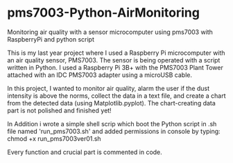 # pms7003-Python-AirMonitoring
Monitoring air quality with a sensor microcomputer using pms7003 with RaspberryPi and python script

This is my last year project where I used a Raspberry Pi microcomputer with an air quality sensor, PMS7003. The sensor is being operated with a script written in Python. I used a Raspberry Pi 3B+ with the PMS7003 Plant Tower attached with an IDC PMS7003 adapter using a microUSB cable.

In this project, I wanted to monitor air quality, alarm the user if the dust intensity is above the norms, collect the data in a text file, and create a chart from the detected data (using Matplotlib.pyplot). The chart-creating data part is not polished and finished yet!

In Addition i wrote a simple shell scrip which boot the Python script in .sh file named 'run_pms7003.sh' and added permissions in console by typing:    chmod +x              run_pms7003ver01.sh

Every function and crucial part is commented in code.
